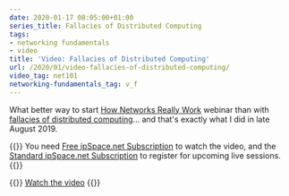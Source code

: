 ```yaml
---
date: 2020-01-17 08:05:00+01:00
series_title: Fallacies of Distributed Computing
tags:
- networking fundamentals
- video
title: 'Video: Fallacies of Distributed Computing'
url: /2020/01/video-fallacies-of-distributed-computing/
video_tag: net101
networking-fundamentals_tag: v_f
---
```

What better way to start [How Networks Really Work](https://www.ipspace.net/How_Networks_Really_Work) webinar than with [fallacies of distributed computing](https://my.ipspace.net/bin/get/Net101/F1%20-%20Fallacies%20of%20Distributed%20Computing.mp4?doccode=Net101)... and that's exactly what I did in late August 2019.

{{<note free>}}
You need [Free ipSpace.net Subscription](https://www.ipspace.net/Subscription/Free) to watch the video, and the [Standard ipSpace.net Subscription](https://www.ipspace.net/Subscription/) to register for upcoming live sessions.
{{</note>}}

{{<jump>}}
[Watch the video](https://my.ipspace.net/bin/get/Net101/F1%20-%20Fallacies%20of%20Distributed%20Computing.mp4?doccode=Net101)
{{</jump>}}
